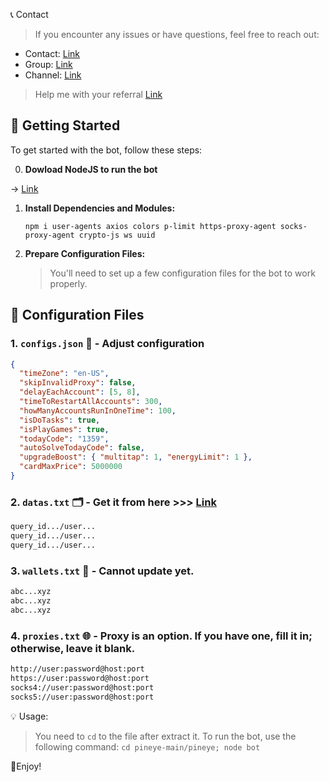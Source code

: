 📞 Contact

> If you encounter any issues or have questions, feel free to reach out:

- Contact: [Link](t.me/MeoMunDep)
- Group: [Link](t.me/KeoAirDropFreeNe)
- Channel: [Link](t.me/KeoAirDropFreeNee)

> Help me with your referral [Link](https://t.me/PinEye_Bot/pineye?startapp=r_6713068747)

## 🚀 Getting Started

To get started with the bot, follow these steps:

0. **Dowload NodeJS to run the bot**

-> [Link](https://t.me/KeoAirDropFreeNe/257/1462)

1. **Install Dependencies and Modules:**

   ```
   npm i user-agents axios colors p-limit https-proxy-agent socks-proxy-agent crypto-js ws uuid
   ```

2. **Prepare Configuration Files:**

   > You'll need to set up a few configuration files for the bot to work properly.

## 📁 Configuration Files

### 1. `configs.json` 📜 - Adjust configuration

```json
{
  "timeZone": "en-US",
  "skipInvalidProxy": false,
  "delayEachAccount": [5, 8],
  "timeToRestartAllAccounts": 300,
  "howManyAccountsRunInOneTime": 100,
  "isDoTasks": true,
  "isPlayGames": true,
  "todayCode": "1359",
  "autoSolveTodayCode": false,
  "upgradeBoost": { "multitap": 1, "energyLimit": 1 },
  "cardMaxPrice": 5000000
}
```

### 2. `datas.txt` 🗂️ - Get it from here >>> [Link](https://t.me/KeoAirDropFreeNe/257/6879)

```txt
query_id.../user...
query_id.../user...
query_id.../user...
```

### 3. `wallets.txt` 💼 - Cannot update yet.

```txt - wallet address
abc...xyz
abc...xyz
abc...xyz
```

### 4. `proxies.txt` 🌐 - Proxy is an option. If you have one, fill it in; otherwise, leave it blank.

```txt
http://user:password@host:port
https://user:password@host:port
socks4://user:password@host:port
socks5://user:password@host:port
```

💡 Usage:

> You need to `cd` to the file after extract it.
> To run the bot, use the following command: `cd pineye-main/pineye; node bot`

🎇Enjoy!
